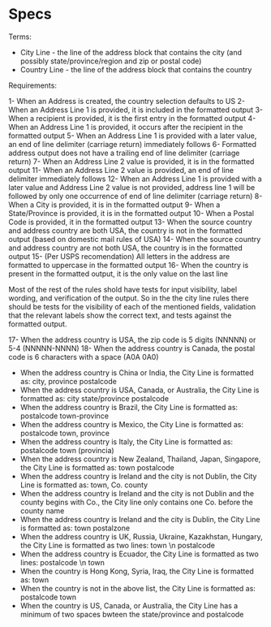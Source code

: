 Specs
=======================

Terms:

- City Line - the line of the address block that contains the city (and possibly state/province/region and zip or postal code)
- Country Line - the line of the address block that contains the country

Requirements:

1- When an Address is created, the country selection defaults to US
2- When an Address Line 1 is provided, it is included in the formatted output
3- When a recipient is provided, it is the first entry in the formatted output
4- When an Address Line 1 is provided, it occurs after the recipient in the formatted output
5- When an Address Line 1 is provided with a later value, an end of line delimiter (carriage return) immediately follows
6- Formatted address output does not have a trailing end of line delimiter (carriage return)
7- When an Address Line 2 value is provided, it is in the formatted output
11- When an Address Line 2 value is provided, an end of line delimiter immediately follows
12- When an Address Line 1 is provided with a later value and Address Line 2 value is not provided, address line 1 will be followed by only one occurrence of end of line delimiter (carriage return)
8- When a City is provided, it is in the formatted output
9- When a State/Province is provided, it is in the formatted output
10- When a Postal Code is provided, it in the formatted output
13- When the source country and address country are both USA, the country is not in the formatted output (based on domestic mail rules of USA)
14- When the source country and address country are not both USA, the country is in the formatted output
15- (Per USPS recomendation) All letters in the address are formatted to uppercase in the formatted output
16- When the country is present in the formatted output, it is the only value on the last line

Most of the rest of the rules shold have tests for input visibility, label wording, and verification of the output. So in the the city line rules there should be tests for the visibility of each of the mentioned fields, validation that the relevant labels show the correct text, and tests against the formatted output.

17- When the address country is USA, the zip code is 5 digits (NNNNN) or 5-4 (NNNNN-NNNN)
18- When the address country is Canada, the postal code is 6 characters with a space (A0A 0A0)
- When the address country is China or India, the City Line is formatted as: city, province postalcode
- When the address country is USA, Canada, or Australia, the City Line is formatted as: city state/province postalcode
- When the address country is Brazil, the City Line is formatted as: postalcode town-province
- When the address country is Mexico, the City Line is formatted as: postalcode town, province
- When the address country is Italy, the City Line is formatted as: postalcode town (provincia)
- When the address country is New Zealand, Thailand, Japan, Singapore, the City Line is formatted as: town postalcode
- When the address country is Ireland and the city is not Dublin, the City Line is formatted as: town, Co. county
- When the address country is Ireland and the city is not Dublin and the county begins with Co., the City line only contains one Co. before the county name
- When the address country is Ireland and the city is Dublin, the City Line is formatted as: town postalzone
- When the address country is UK, Russia, Ukraine, Kazakhstan, Hungary, the City Line is formatted as two lines: town \n postalcode
- When the address country is Ecuador, the City Line is formatted as two lines: postalcode \n town
- When the country is Hong Kong, Syria, Iraq, the City Line is formatted as: town
- When the country is not in the above list, the City Line is formatted as: postalcode town
- When the country is US, Canada, or Australia, the City Line has a minimum of two spaces bwteen the state/province and postalcode
